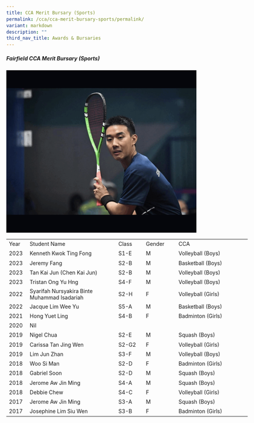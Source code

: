 ```yaml
---
title: CCA Merit Bursary (Sports)
permalink: /cca/cca-merit-bursary-sports/permalink/
variant: markdown
description: ""
third_nav_title: Awards & Bursaries
---
```

##### **Fairfield CCA Merit Bursary (Sports)**<br>

![](/images/CCA/Sports/Squash_gif.gif)

<table style="border-collapse:
 collapse;width:480pt" width="623" cellspacing="0" cellpadding="0" border="0"><colgroup><col style="mso-width-source:userset;mso-width-alt:1609;width:33pt" width="44"> <col style="mso-width-source:userset;mso-width-alt:11190;width:230pt" width="306"> <col style="mso-width-source:userset;mso-width-alt:2560;width:65pt" width="70"> <col style="mso-width-source:userset;mso-width-alt:3145;width:65pt" width="86"> <col style="mso-width-source:userset;mso-width-alt:4278;width:190pt" width="117"></colgroup><tbody><tr style="height:15.0pt" height="20"><td style="height:15.0pt;width:33pt" width="44" class="xl67" height="20">Year</td><td style="border-left:none;width:230pt" width="306" class="xl67">Student Name</td><td style="border-left:none;width:53pt" width="70" class="xl67">Class</td><td style="border-left:none;width:65pt" width="86" class="xl67">Gender</td><td style="border-left:none;width:88pt" width="117" class="xl67">CCA</td></tr><tr style="height:15.0pt" height="20"><td style="height:15.0pt;border-top:none" class="xl66" height="20">2023</td><td style="border-top:none;border-left:none" class="xl68">Kenneth Kwok Ting Fong</td><td style="border-top:none;border-left:none" class="xl68">S1-E</td><td style="border-top:none;border-left:none;width:65pt" width="86" class="xl69">M</td><td style="border-top:none;border-left:none" class="xl71">Volleyball (Boys)</td></tr><tr style="height:15.0pt" height="20"><td style="height:15.0pt;border-top:none" class="xl66" height="20">2023</td><td style="border-top:none;border-left:none" class="xl68">Jeremy Fang</td><td style="border-top:none;border-left:none" class="xl68">S2-B</td><td style="border-top:none;border-left:none" class="xl68">M</td><td style="border-top:none;border-left:none" class="xl71">Basketball (Boys)</td></tr><tr style="height:15.0pt" height="20"><td style="height:15.0pt;border-top:none" class="xl66" height="20">2023</td><td style="border-top:none;border-left:none" class="xl68">Tan Kai Jun (Chen Kai Jun)</td><td style="border-top:none;border-left:none" class="xl68">S2-B</td><td style="border-top:none;border-left:none" class="xl68">M</td><td style="border-top:none;border-left:none" class="xl71">Volleyball (Boys)</td></tr><tr style="height:15.0pt" height="20"><td style="height:15.0pt;border-top:none" class="xl66" height="20">2023</td><td style="border-top:none;border-left:none" class="xl68">Tristan Ong Yu Hng</td><td style="border-top:none;border-left:none" class="xl66">S4-F</td><td style="border-top:none;border-left:none" class="xl66">M</td><td style="border-top:none;border-left:none" class="xl71">Volleyball (Boys)</td></tr><tr style="height:15.0pt" height="20"><td style="height:15.0pt;border-top:none" class="xl66" height="20">2022</td><td style="border-top:none;border-left:none" class="xl68">Syarifah Nursyakira Binte Muhammad Isadariah</td><td style="border-top:none;border-left:none" class="xl66">S2-H</td><td style="border-top:none;border-left:none" class="xl66">F</td><td style="border-top:none;border-left:none" class="xl71">Volleyball (Girls)</td></tr><tr style="height:15.0pt" height="20"><td style="height:15.0pt;border-top:none" class="xl66" height="20">2022</td><td style="border-top:none;border-left:none" class="xl68">Jacque Lim Wee Yu</td><td style="border-top:none;border-left:none" class="xl66">S5-A</td><td style="border-top:none;border-left:none" class="xl66">M</td><td style="border-top:none;border-left:none" class="xl71">Basketball (Boys)</td></tr><tr style="height:15.0pt" height="20"><td style="height:15.0pt;border-top:none" class="xl66" height="20">2021</td><td style="border-top:none;border-left:none" class="xl68">Hong Yuet Ling</td><td style="border-top:none;border-left:none" class="xl66">S4-B</td><td style="border-top:none;border-left:none" class="xl66">F</td><td style="border-top:none;border-left:none" class="xl71">Badminton (Girls)</td></tr><tr style="height:15.0pt" height="20"><td style="height:15.0pt;border-top:none" class="xl66" height="20">2020</td><td style="border-top:none;border-left:none" class="xl68">Nil</td><td style="border-top:none;border-left:none" class="xl66">&nbsp;</td><td style="border-top:none;border-left:none" class="xl66">&nbsp;</td><td style="border-top:none;border-left:none" class="xl71">&nbsp;</td></tr><tr style="height:15.0pt" height="20"><td style="height:15.0pt;border-top:none" class="xl66" height="20">2019</td><td style="border-top:none;border-left:none" class="xl68">Nigel Chua</td><td style="border-top:none;border-left:none" class="xl66">S2-E</td><td style="border-top:none;border-left:none" class="xl66">M</td><td style="border-top:none;border-left:none" class="xl71">Squash (Boys)</td></tr><tr style="height:15.0pt" height="20"><td style="height:15.0pt;border-top:none" class="xl66" height="20">2019</td><td style="border-top:none;border-left:none" class="xl68">Carissa Tan Jing Wen</td><td style="border-top:none;border-left:none" class="xl66">S2-G2</td><td style="border-top:none;border-left:none" class="xl66">F</td><td style="border-top:none;border-left:none" class="xl71">Volleyball (Girls)</td></tr><tr style="height:15.0pt" height="20"><td style="height:15.0pt;border-top:none" class="xl66" height="20">2019</td><td style="border-top:none;border-left:none" class="xl68">Lim Jun Zhan</td><td style="border-top:none;border-left:none" class="xl66">S3-F</td><td style="border-top:none;border-left:none" class="xl66">M</td><td style="border-top:none;border-left:none" class="xl71">Volleyball (Boys)</td></tr><tr style="height:15.0pt" height="20"><td style="height:15.0pt;border-top:none" class="xl66" height="20">2018</td><td style="border-top:none;border-left:none" class="xl68">Woo Si Man</td><td style="border-top:none;border-left:none" class="xl66">S2-D</td><td style="border-top:none;border-left:none" class="xl66">F</td><td style="border-top:none;border-left:none" class="xl71">Badminton (Girls)</td></tr><tr style="height:15.0pt" height="20"><td style="height:15.0pt;border-top:none" class="xl66" height="20">2018</td><td style="border-top:none;border-left:none" class="xl68">Gabriel Soon</td><td style="border-top:none;border-left:none" class="xl66">S2-D</td><td style="border-top:none;border-left:none" class="xl66">M</td><td style="border-top:none;border-left:none" class="xl71">Squash (Boys)</td></tr><tr style="height:15.0pt" height="20"><td style="height:15.0pt;border-top:none" class="xl66" height="20">2018</td><td style="border-top:none;border-left:none" class="xl68">Jerome Aw Jin Ming</td><td style="border-top:none;border-left:none" class="xl66">S4-A</td><td style="border-top:none;border-left:none" class="xl66">M</td><td style="border-top:none;border-left:none" class="xl71">Squash (Boys)</td></tr><tr style="height:15.0pt" height="20"><td style="height:15.0pt;border-top:none" class="xl66" height="20">2018</td><td style="border-top:none;border-left:none" class="xl68">Debbie Chew</td><td style="border-top:none;border-left:none" class="xl66">S4-C</td><td style="border-top:none;border-left:none" class="xl66">F</td><td style="border-top:none;border-left:none" class="xl71">Volleyball (Girls)</td></tr><tr style="height:15.0pt" height="20"><td style="height:15.0pt;border-top:none" class="xl66" height="20">2017</td><td style="border-top:none;border-left:none" class="xl68">Jerome Aw Jin Ming</td><td style="border-top:none;border-left:none" class="xl66">S3-A</td><td style="border-top:none;border-left:none" class="xl66">M</td><td style="border-top:none;border-left:none" class="xl71">Squash (Boys)</td></tr><tr style="height:15.0pt" height="20"><td style="height:15.0pt;border-top:none" class="xl66" height="20">2017</td><td style="border-top:none;border-left:none" class="xl68">Josephine Lim Siu Wen</td><td style="border-top:none;border-left:none" class="xl66">S3-B</td><td style="border-top:none;border-left:none" class="xl66">F</td><td style="border-top:none;border-left:none" class="xl71">Badminton (Girls)</td></tr></tbody></table>